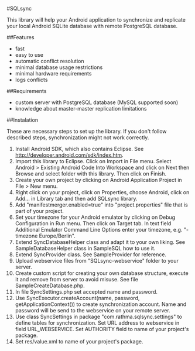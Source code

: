 #SQLsync

This library will help your Android application to synchronize and replicate your local Android SQLite database with remote PostgreSQL database.

##Features
- fast
- easy to use
- automatic conflict resolution
- minimal database usage restrictions
- minimal hardware requirements
- logs conflicts

##Requirements
- custom server with PostgreSQL database (MySQL supported soon)
- knowledge about master-master replication limitations

##Instalation

These are necessary steps to set up the library. If you don't follow described steps, synchronization might not work correctly.

1. Install Android SDK, which also contains Eclipse. See http://developer.android.com/sdk/index.htm.
2. Import this library to Eclipse. Click on Import in File menu. Select Android > Existing Android Code Into Workspace and click on Next then Browse and select folder with this library. Then click on Finish.
3. Create your own project by clicking on Android Application Project in File > New menu.
4. Right click on your project, click on Properties, choose Android, click on Add... in Library tab and then add SQLsync library.
5. Add "manifestmerger.enabled=true" into "project.properties" file that is part of your project.
6. Set your timezone for your Android emulator by clicking on Debug Configuration in Run menu. Then click on Target tab. In text field Additional Emulator Command Line Options enter your timezone, e.g. "-timezone Europe/Berlin".
7. Extend SyncDatabaseHelper class and adapt it to your own liking. See SampleDatabaseHelper class in SampleSQL how to use it.
8. Extend SyncProvider class. See SampleProvider for reference.
9. Upload webservice files from "SQLsync-webservice" folder to your server.
10. Create custom script for creating your own database structure, execute it and remove from server to avoid misuse. See file SampleCreateDatabase.php.
11. In file SyncSettings.php set accepted name and password.
12. Use SyncExecutor.createAccount(name, password, getApplicationContext()) to create synchronization account. Name and password will be send to the webservice on your remote server.
11. Use class SyncSettings in package "com.rathma.sqlsync.settings" to define tables for synchronization. Set URL address to webservice in field URL\_WEBSERVICE. Set AUTHORITY field to name of your project's package.
12. Set res/value.xml to name of your project's package.
